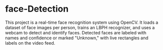 # face-Detection
This project is a real-time face recognition system using OpenCV. It loads a dataset of face images per person, trains an LBPH recognizer, and uses a webcam to detect and identify faces. Detected faces are labeled with names and confidence or marked "Unknown," with live rectangles and labels on the video feed.
